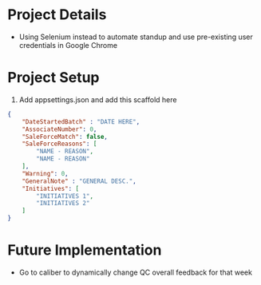 # Project Details
* Using Selenium instead to automate standup and use pre-existing user credentials in Google Chrome

# Project Setup
1. Add appsettings.json and add this scaffold here
```json
{
    "DateStartedBatch" : "DATE HERE",
    "AssociateNumber": 0,
    "SaleForceMatch": false, 
    "SaleForceReasons": [
        "NAME - REASON",
        "NAME - REASON"
    ],
    "Warning": 0,
    "GeneralNote" : "GENERAL DESC.",
    "Initiatives": [
        "INITIATIVES 1",
        "INITIATIVES 2"
    ]
}
```

# Future Implementation
* Go to caliber to dynamically change QC overall feedback for that week